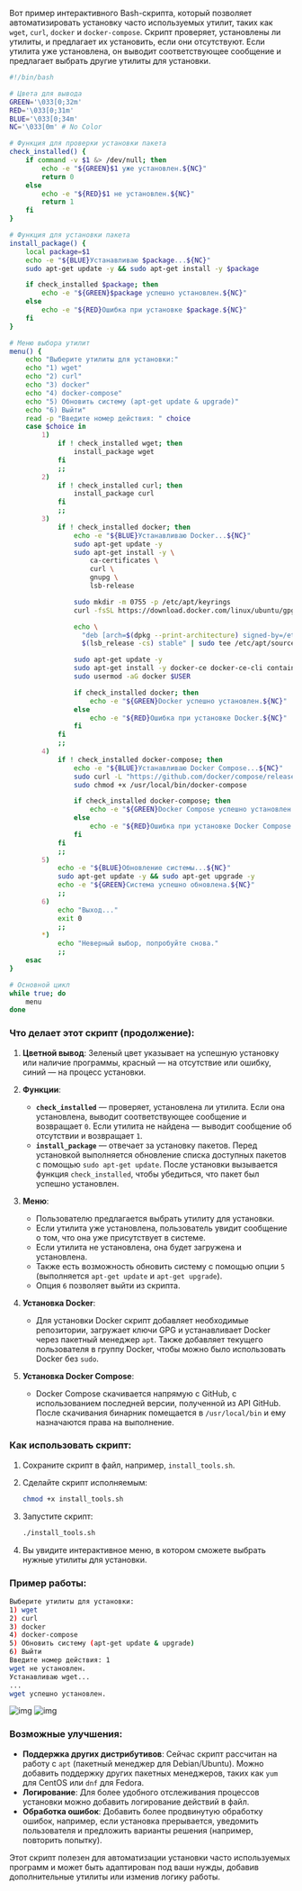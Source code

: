 Вот пример интерактивного Bash-скрипта, который позволяет автоматизировать установку часто используемых утилит, таких как `wget`, `curl`, `docker` и `docker-compose`. Скрипт проверяет, установлены ли утилиты, и предлагает их установить, если они отсутствуют. Если утилита уже установлена, он выводит соответствующее сообщение и предлагает выбрать другие утилиты для установки.

```bash
#!/bin/bash

# Цвета для вывода
GREEN='\033[0;32m'
RED='\033[0;31m'
BLUE='\033[0;34m'
NC='\033[0m' # No Color

# Функция для проверки установки пакета
check_installed() {
    if command -v $1 &> /dev/null; then
        echo -e "${GREEN}$1 уже установлен.${NC}"
        return 0
    else
        echo -e "${RED}$1 не установлен.${NC}"
        return 1
    fi
}

# Функция для установки пакета
install_package() {
    local package=$1
    echo -e "${BLUE}Устанавливаю $package...${NC}"
    sudo apt-get update -y && sudo apt-get install -y $package

    if check_installed $package; then
        echo -e "${GREEN}$package успешно установлен.${NC}"
    else
        echo -e "${RED}Ошибка при установке $package.${NC}"
    fi
}

# Меню выбора утилит
menu() {
    echo "Выберите утилиты для установки:"
    echo "1) wget"
    echo "2) curl"
    echo "3) docker"
    echo "4) docker-compose"
    echo "5) Обновить систему (apt-get update & upgrade)"
    echo "6) Выйти"
    read -p "Введите номер действия: " choice
    case $choice in
        1)
            if ! check_installed wget; then
                install_package wget
            fi
            ;;
        2)
            if ! check_installed curl; then
                install_package curl
            fi
            ;;
        3)
            if ! check_installed docker; then
                echo -e "${BLUE}Устанавливаю Docker...${NC}"
                sudo apt-get update -y
                sudo apt-get install -y \
                    ca-certificates \
                    curl \
                    gnupg \
                    lsb-release

                sudo mkdir -m 0755 -p /etc/apt/keyrings
                curl -fsSL https://download.docker.com/linux/ubuntu/gpg | sudo gpg --dearmor -o /etc/apt/keyrings/docker.gpg

                echo \
                  "deb [arch=$(dpkg --print-architecture) signed-by=/etc/apt/keyrings/docker.gpg] https://download.docker.com/linux/ubuntu \
                  $(lsb_release -cs) stable" | sudo tee /etc/apt/sources.list.d/docker.list > /dev/null

                sudo apt-get update -y
                sudo apt-get install -y docker-ce docker-ce-cli containerd.io
                sudo usermod -aG docker $USER

                if check_installed docker; then
                    echo -e "${GREEN}Docker успешно установлен.${NC}"
                else
                    echo -e "${RED}Ошибка при установке Docker.${NC}"
                fi
            fi
            ;;
        4)
            if ! check_installed docker-compose; then
                echo -e "${BLUE}Устанавливаю Docker Compose...${NC}"
                sudo curl -L "https://github.com/docker/compose/releases/download/$(curl --silent "https://api.github.com/repos/docker/compose/releases/latest" | grep -Po '"tag_name": "\K.*?(?=")')/docker-compose-$(uname -s)-$(uname -m)" -o /usr/local/bin/docker-compose
                sudo chmod +x /usr/local/bin/docker-compose

                if check_installed docker-compose; then
                    echo -e "${GREEN}Docker Compose успешно установлен.${NC}"
                else
                    echo -e "${RED}Ошибка при установке Docker Compose.${NC}"
                fi
            fi
            ;;
        5)
            echo -e "${BLUE}Обновление системы...${NC}"
            sudo apt-get update -y && sudo apt-get upgrade -y
            echo -e "${GREEN}Система успешно обновлена.${NC}"
            ;;
        6)
            echo "Выход..."
            exit 0
            ;;
        *)
            echo "Неверный выбор, попробуйте снова."
            ;;
    esac
}

# Основной цикл
while true; do
    menu
done
```

### Что делает этот скрипт (продолжение):

1. **Цветной вывод**: Зеленый цвет указывает на успешную установку или наличие программы, красный — на отсутствие или ошибку, синий — на процесс установки.
   
2. **Функции**:
   - **`check_installed`** — проверяет, установлена ли утилита. Если она установлена, выводит соответствующее сообщение и возвращает `0`. Если утилита не найдена — выводит сообщение об отсутствии и возвращает `1`.
   - **`install_package`** — отвечает за установку пакетов. Перед установкой выполняется обновление списка доступных пакетов с помощью `sudo apt-get update`. После установки вызывается функция `check_installed`, чтобы убедиться, что пакет был успешно установлен.
   
3. **Меню**:
   - Пользователю предлагается выбрать утилиту для установки.
   - Если утилита уже установлена, пользователь увидит сообщение о том, что она уже присутствует в системе.
   - Если утилита не установлена, она будет загружена и установлена.
   - Также есть возможность обновить систему с помощью опции `5` (выполняется `apt-get update` и `apt-get upgrade`).
   - Опция `6` позволяет выйти из скрипта.

4. **Установка Docker**:
   - Для установки Docker скрипт добавляет необходимые репозитории, загружает ключи GPG и устанавливает Docker через пакетный менеджер `apt`. Также добавляет текущего пользователя в группу Docker, чтобы можно было использовать Docker без `sudo`.

5. **Установка Docker Compose**:
   - Docker Compose скачивается напрямую с GitHub, с использованием последней версии, полученной из API GitHub. После скачивания бинарник помещается в `/usr/local/bin` и ему назначаются права на выполнение.

### Как использовать скрипт:

1. Сохраните скрипт в файл, например, `install_tools.sh`.
   
2. Сделайте скрипт исполняемым:
   ```bash
   chmod +x install_tools.sh
   ```

3. Запустите скрипт:
   ```bash
   ./install_tools.sh
   ```

4. Вы увидите интерактивное меню, в котором сможете выбрать нужные утилиты для установки.

### Пример работы:

```bash
Выберите утилиты для установки:
1) wget
2) curl
3) docker
4) docker-compose
5) Обновить систему (apt-get update & upgrade)
6) Выйти
Введите номер действия: 1
wget не установлен.
Устанавливаю wget...
...
wget успешно установлен.
```

![img](/💀Task26/img/inst.png)
![img](/💀Task26/img/ins.doc.png)

### Возможные улучшения:
- **Поддержка других дистрибутивов**: Сейчас скрипт рассчитан на работу с `apt` (пакетный менеджер для Debian/Ubuntu). Можно добавить поддержку других пакетных менеджеров, таких как `yum` для CentOS или `dnf` для Fedora.
- **Логирование**: Для более удобного отслеживания процессов установки можно добавить логирование действий в файл.
- **Обработка ошибок**: Добавить более продвинутую обработку ошибок, например, если установка прерывается, уведомить пользователя и предложить варианты решения (например, повторить попытку).

Этот скрипт полезен для автоматизации установки часто используемых программ и может быть адаптирован под ваши нужды, добавив дополнительные утилиты или изменив логику работы.